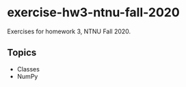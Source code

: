 # exercise-hw3-ntnu-fall-2020

Exercises for homework 3, NTNU Fall 2020.

## Topics

- Classes
- NumPy
